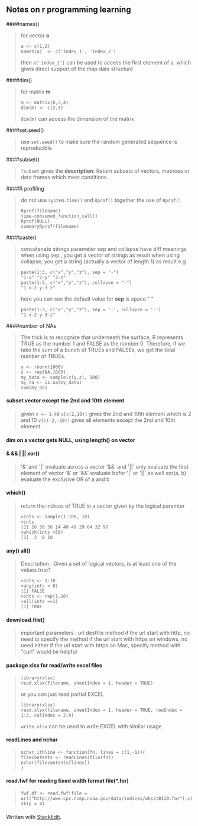 Notes on r programming learning 
-----------------------------------------
####names()

> for vector  **a** 
> ``` 
> a <- c(1,2) 
> names(a)  <- c('index_1', 'index_2')
> ```
> then ```a['index_1']``` can be used to access the first element of
> a, which gives direct support of the map data structure

####dim()

> for matrix **m** 
> ```
> m <- matrix(0,3,4)   
> dim(m) <- c(2,3) 
> ```
> ```dim(m)``` can access the dimension of the matrix
> 


####set.seed()
> use ```set.seed()``` to make sure the random generated sequence is reproducible

####subset()
> ```?subset``` gives the **description**:
> Return subsets of vectors, matrices or data frames which meet conditions.

####R profiling
>do not use ```system.time()``` and ```Rprof()```  together
>the use of ```Rprof()```
>```
>Rprof(filename)
>time-consumed_function_call()
>Rprof(NULL)
>summaryRprof(filename)
>```


####paste()
> concatenate strings
> parameter sep and collapse have diff meanings
> when using sep , you get a vector of strings as result
> when using collapse, you get a string (actually a vector of length 1) as result
> e.g
> ```
> paste(1:3, c("x","y","z"), sep = "-")
> "1-x" "2-y" "3-z"
> paste(1:3, c("x","y","z"), collapse = "-")
> "1 x-2 y-3 z"
> ```
> here you can see the default value for **sep** is space " "
> ```
> paste(1:3, c("x","y","z"), sep = '-', collapse = '-')
> "1-x-2-y-3-z"
> ```

####number of NAs
>The trick is to recognize that underneath the surface, R
represents TRUE as the number 1 and FALSE as the number 0.
Therefore, if we take the sum of a bunch of TRUEs and FALSEs, we
get the total number of TRUEs.
>```
>y <- rnorm(1000)
>z <- rep(NA,1000)
>my_data <- sample(c(y,z), 100)
>my_na <- is.na(my_data)
>sum(my_na)
>```

#### subset vector except the 2nd and 10th element
> given ```v <- 1:40```
> ```v[c(2,10)]``` gives the 2nd and 10th element which is 2 and 10
> ```v[c(-2,-10)]``` gives all elements except the 2nd and 10th element

#### dim on a vector gets NULL, using length() on vector

#### & && | || xor()
> '&' and '|' evaluate across a vector
> '&&' and '||' only evaluate the first element of vector
> '&' or '&&' evaluate befor '|' or '||' as well
> xor(a, b) evaluate the exclusive OR of a and b

#### which()
> return the indices of TRUE in a vector given by the logical paramter 
> ```
> >ints <- sample(1:100, 10)
> >ints
> [1] 16 50 56 14 40 49 29 64 32 97
> >which(ints >50)
> [1]  3  8 10
> ```

#### any() all()
> Description : 
> Given a set of logical vectors, is at least one of the values true?
> ```
> >ints <- 1:10
> >any(ints < 0)
> [1] FALSE
> >ints <- rep(1,10)
> >all(ints ==1)
> [1] TRUE
> ```

#### download.file()
> important parameters :
> url
> destfile
> method
> if the url start with http, no need to specify the method
> if the url start with https on windows, no need either
> if the url start with https on Mac, specify method with "curl" would be helpful

#### package xlsx for read/write excel files

> ```
> library(xlsx)
> read.xlsx(filename, sheetIndex = 1, header = TRUE)
> ```
> or you can just read partial EXCEL
> ```
> library(xlsx)
> read.xlsx(filename, sheetIndex = 1, header = TRUE, rowIndex = 1:3, colIndex = 2:4)
> ```
> ```write.xlsx``` can be used to write EXCEL with similar usage

#### readLines and nchar

> ```
> nchar_ithline <- function(fn, lines = c(1,-1)){
> filecontents <- readLines(file(fn))
> nchar(filecontents[lines])
> }
> ```

#### read.fwf for reading fixed width format file(*.for)
> ``` 
> fwf.df <- read.fwf(file = url("http://www.cpc.ncep.noaa.gov/data/indices/wksst8110.for"),c(10,9,4,9,4,9,4,9,4), skip = 4)
> ```


#### 
Written with [StackEdit](https://stackedit.io/).
